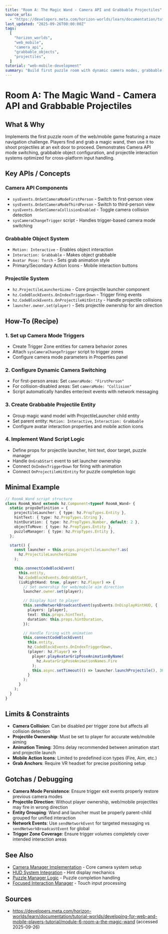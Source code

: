 ```yaml
---
title: "Room A: The Magic Wand - Camera API and Grabbable Projectiles"
source_urls:
  - "https://developers.meta.com/horizon-worlds/learn/documentation/tutorial-worlds/developing-for-web-and-mobile-players-tutorial/module-6-room-a-the-magic-wand"
last_updated: "2025-09-26T00:00:00Z"
tags:
  [
    "horizon_worlds",
    "web_mobile",
    "camera_api",
    "grabbable_objects",
    "projectiles",
  ]
tutorial: "web-mobile-development"
summary: "Build first puzzle room with dynamic camera modes, grabbable magic wand, and projectile-based puzzle mechanics for cross-platform play."
---
```


# Room A: The Magic Wand - Camera API and Grabbable Projectiles

## What & Why

Implements the first puzzle room of the web/mobile game featuring a maze navigation challenge. Players find and grab a magic wand, then use it to shoot projectiles at an exit door to proceed. Demonstrates Camera API mode switching, grabbable object configuration, and projectile interaction systems optimized for cross-platform input handling.

## Key APIs / Concepts

### Camera API Components

- `sysEvents.OnSetCameraModeFirstPerson` - Switch to first-person view
- `sysEvents.OnSetCameraModeThirdPerson` - Switch to third-person view
- `sysEvents.OnSetCameraCollisionEnabled` - Toggle camera collision detection
- `sysCameraChangeTrigger` script - Handles trigger-based camera mode switching

### Grabbable Object System

- `Motion: Interactive` - Enables object interaction
- `Interaction: Grabbable` - Makes object grabbable
- `Avatar Pose: Torch` - Sets grab animation style
- Primary/Secondary Action Icons - Mobile interaction buttons

### Projectile System

- `hz.ProjectileLauncherGizmo` - Core projectile launcher component
- `hz.CodeBlockEvents.OnIndexTriggerDown` - Trigger firing events
- `hz.CodeBlockEvents.OnProjectileHitEntity` - Handle projectile collisions
- `launcher.owner.set(player)` - Sets projectile ownership for aim direction

## How-To (Recipe)

### 1. Set up Camera Mode Triggers

- Create Trigger Zone entities for camera behavior zones
- Attach `sysCameraChangeTrigger` script to trigger zones
- Configure camera mode parameters in Properties panel

### 2. Configure Dynamic Camera Switching

- For first-person areas: Set `cameraMode: "FirstPerson"`
- For collision-disabled areas: Set `cameraMode: "Collision"`
- Script automatically handles enter/exit events with network messaging

### 3. Create Grabbable Projectile Entity

- Group magic wand model with ProjectileLauncher child entity
- Set parent entity: `Motion: Interactive`, `Interaction: Grabbable`
- Configure avatar interaction properties and mobile action icons

### 4. Implement Wand Script Logic

- Define props for projectile launcher, hint text, door target, puzzle manager
- Handle `OnGrabStart` event to set launcher ownership
- Connect `OnIndexTriggerDown` for firing with animation
- Connect `OnProjectileHitEntity` for puzzle completion logic

## Minimal Example

```typescript
// RoomA_Wand script structure
class RoomA_Wand extends hz.Component<typeof RoomA_Wand> {
  static propsDefinition = {
    projectileLauncher: { type: hz.PropTypes.Entity },
    hintText: { type: hz.PropTypes.String },
    hintDuration: { type: hz.PropTypes.Number, default: 2 },
    objectToMove: { type: hz.PropTypes.Entity },
    puzzleManager: { type: hz.PropTypes.Entity },
  };

  start() {
    const launcher = this.props.projectileLauncher?.as(
      hz.ProjectileLauncherGizmo
    );

    this.connectCodeBlockEvent(
      this.entity,
      hz.CodeBlockEvents.OnGrabStart,
      (isRightHand: true, player: hz.Player) => {
        // Set ownership for web/mobile aim direction
        launcher.owner.set(player);

        // Display hint to player
        this.sendNetworkBroadcastEvent(sysEvents.OnDisplayHintHUD, {
          players: [player],
          text: this.props.hintText,
          duration: this.props.hintDuration,
        });

        // Handle firing with animation
        this.connectCodeBlockEvent(
          this.entity,
          hz.CodeBlockEvents.OnIndexTriggerDown,
          (player: hz.Player) => {
            player.playAvatarGripPoseAnimationByName(
              hz.AvatarGripPoseAnimationNames.Fire
            );
            this.async.setTimeout(() => launcher.launchProjectile(), 30);
          }
        );
      }
    );
  }
}
```

## Limits & Constraints

- **Camera Collision**: Can be disabled per trigger zone but affects all collision detection
- **Projectile Ownership**: Must be set to player for accurate web/mobile aiming
- **Animation Timing**: 30ms delay recommended between animation start and projectile launch
- **Mobile Action Icons**: Limited to predefined icon types (Fire, Aim, etc.)
- **Grab Anchors**: Require VR headset for precise positioning setup

## Gotchas / Debugging

- **Camera Mode Persistence**: Ensure trigger exit events properly restore previous camera modes
- **Projectile Direction**: Without player ownership, web/mobile projectiles may fire in wrong direction
- **Entity Grouping**: Wand and launcher must be properly parent-child grouped for unified interaction
- **Network Events**: Use `sendNetworkEvent` for targeted messaging vs `sendNetworkBroadcastEvent` for global
- **Trigger Zone Coverage**: Ensure trigger volumes completely cover intended interaction areas

## See Also

- [Camera Manager Implementation](04-camera-manager.md) - Core camera system setup
- [HUD System Integration](02-hud-system.md) - Hint display mechanics
- [Puzzle Manager Logic](03-puzzle-manager.md) - Puzzle completion handling
- [Focused Interaction Manager](07a-focused-interaction-manager.md) - Touch input processing

## Sources

- https://developers.meta.com/horizon-worlds/learn/documentation/tutorial-worlds/developing-for-web-and-mobile-players-tutorial/module-6-room-a-the-magic-wand (accessed 2025-09-26)
